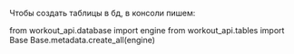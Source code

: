Чтобы создать таблицы в бд, в консоли пишем:

from workout_api.database import engine
from workout_api.tables import Base
Base.metadata.create_all(engine)
